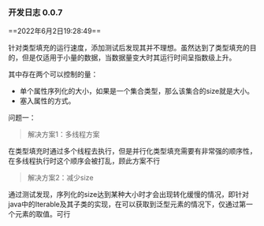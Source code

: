 ###  开发日志 0.0.7

==2022年6月2日19:28:49==

​	针对类型填充的运行速度，添加测试后发现其并不理想。虽然达到了类型填充的目的，但是仅适用于小量的数据，当数据量变大时其运行时间呈指数级上升。

其中存在两个可以控制的量：

- 单个属性序列化的大小，如果是一个集合类型，那么该集合的size就是大小。
- 塞入属性的方式。

问题一：

> 解决方案1：多线程方案

​	在类型填充时通过多个线程去执行，但是并行化类型填充需要有非常强的顺序性，在多线程执行时这个顺序会被打乱，顾此方案不行

> 解决方案2：减少size

​	通过测试发现，序列化的size达到某种大小时才会出现转化缓慢的情况，即针对java中的Iterable及其子类的实现，在可以获取到泛型元素的情况下，仅通过第一个元素的取值。可行





